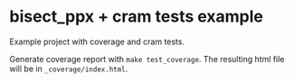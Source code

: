 # bisect_ppx + cram tests example

Example project with coverage and cram tests.

Generate coverage report with `make test_coverage`. The resulting html file will be in `_coverage/index.html`.
